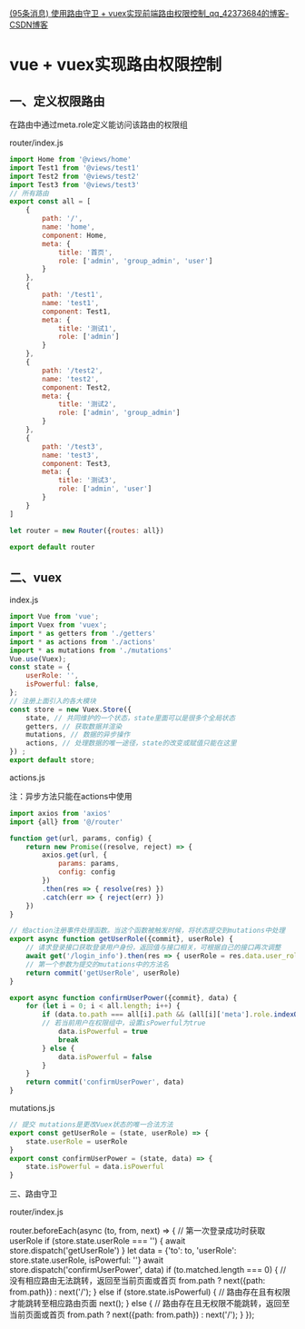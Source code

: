 [(95条消息) 使用路由守卫 + vuex实现前端路由权限控制_qq_42373684的博客-CSDN博客](https://blog.csdn.net/qq_42373684/article/details/105959048)

# vue + vuex实现路由权限控制

## 一、定义权限路由

在路由中通过meta.role定义能访问该路由的权限组

router/index.js

``` js
import Home from '@views/home' 
import Test1 from '@views/test1' 
import Test2 from '@views/test2' 
import Test3 from '@views/test3' 
// 所有路由 
export const all = [ 
	{
		path: '/', 
		name: 'home', 
		component: Home, 
		meta: { 
			title: '首页', 
			role: ['admin', 'group_admin', 'user'] 
		} 
	}, 
	{ 
		path: '/test1', 
		name: 'test1', 
		component: Test1,
		meta: { 
			title: '测试1', 
			role: ['admin'] 
		} 
	}, 
	{ 
		path: '/test2', 
		name: 'test2', 
		component: Test2, 
		meta: { 
			title: '测试2', 
			role: ['admin', 'group_admin'] 
		} 
	},
	{ 
		path: '/test3', 
		name: 'test3', 
		component: Test3,
		meta: { 
			title: '测试3', 
			role: ['admin', 'user'] 
		} 
	} 
] 

let router = new Router({routes: all}) 

export default router
```

## 二、vuex

index.js

```js
import Vue from 'vue'; 
import Vuex from 'vuex'; 
import * as getters from './getters' 
import * as actions from './actions' 
import * as mutations from './mutations' 
Vue.use(Vuex); 
const state = {
	userRole: '', 
	isPowerful: false, 
}; 
// 注册上面引入的各大模块 
const store = new Vuex.Store({ 
	state, // 共同维护的一个状态，state里面可以是很多个全局状态 
	getters, // 获取数据并渲染 
	mutations, // 数据的异步操作 
	actions, // 处理数据的唯一途径，state的改变或赋值只能在这里 
}) ;
export default store;
```

actions.js

注：异步方法只能在actions中使用

```js
import axios from 'axios' 
import {all} from '@/router' 

function get(url, params, config) { 
	return new Promise((resolve, reject) => { 
		axios.get(url, { 
			params: params, 
			config: config 
		})
		.then(res => { resolve(res) })
		.catch(err => { reject(err) })
	}) 
} 

// 给action注册事件处理函数。当这个函数被触发时候，将状态提交到mutations中处理 
export async function getUserRole({commit}, userRole) { 
	// 请求登录接口获取登录用户身份，返回值与接口相关，可根据自己的接口再次调整 
	await get('/login_info').then(res => { userRole = res.data.user_role }) 
	// 第一个参数为提交的mutations中的方法名 
	return commit('getUserRole', userRole) 
} 

export async function confirmUserPower({commit}, data) { 
	for (let i = 0; i < all.length; i++) { 
		if (data.to.path === all[i].path && (all[i]['meta'].role.indexOf(data.userRole) > -1)) { 
		// 若当前用户在权限组中，设置isPowerful为true 
			data.isPowerful = true 
			break 
		} else { 
			data.isPowerful = false 
		} 
	} 
	return commit('confirmUserPower', data) 
}
```

mutations.js

```js
// 提交 mutations是更改Vuex状态的唯一合法方法 
export const getUserRole = (state, userRole) => { 
	state.userRole = userRole 
} 
export const confirmUserPower = (state, data) => { 
	state.isPowerful = data.isPowerful 
}
```

三、路由守卫

router/index.js

router.beforeEach(async (to, from, next) => { // 第一次登录成功时获取userRole if (store.state.userRole === '') { await store.dispatch('getUserRole') } let data = {'to': to, 'userRole': store.state.userRole, isPowerful: ''} await store.dispatch('confirmUserPower', data) if (to.matched.length === 0) { // 没有相应路由无法跳转，返回至当前页面或首页 from.path ? next({path: from.path}) : next('/'); } else if (store.state.isPowerful) { // 路由存在且有权限才能跳转至相应路由页面 next(); } else { // 路由存在且无权限不能跳转，返回至当前页面或首页 from.path ? next({path: from.path}) : next('/'); } });